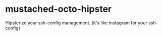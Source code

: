mustached-octo-hipster
======================

Hipsterize your ssh-config management. (it's like instagram for your ssh-config)